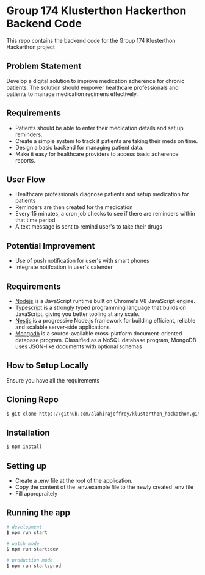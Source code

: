 # Group 174 Klusterthon Hackerthon Backend Code

This repo contains the backend code for the Group 174 Klusterthon Hackerthon project

## Problem Statement

Develop a digital solution to improve medication adherence for chronic patients. The solution should empower healthcare professionals and patients to manage medication regimens effectively.

## Requirements

- Patients should be able to enter their medication details and set up reminders.
- Create a simple system to track if patients are taking their meds on time.
- Design a basic backend for managing patient data.
- Make it easy for healthcare providers to access basic adherence reports.

## User Flow

- Healthcare professionals diagnose patients and setup medication for patients
- Reminders are then created for the medication
- Every 15 minutes, a cron job checks to see if there are reminders within that time period
- A text message is sent to remind user's to take their drugs

## Potential Improvement

- Use of push notification for user's with smart phones
- Integrate notifcation in user's calender

## Requirements

- [Nodejs](https://nodejs.org/en/) is a JavaScript runtime built on Chrome's V8 JavaScript engine.
- [Typescript](https://www.typescriptlang.org/) is a strongly typed programming language that builds on JavaScript, giving you better tooling at any scale.
- [Nestjs](https://nestjs.com/) is a progressive Node.js framework for building efficient, reliable and scalable server-side applications.
- [Mongodb](https://www.mongodb.com/) is a source-available cross-platform document-oriented database program. Classified as a NoSQL database program, MongoDB uses JSON-like documents with optional schemas

## How to Setup Locally

Ensure you have all the requirements

## Cloning Repo

```bash
$ git clone https://github.com/alahirajeffrey/klusterthon_hackathon.git
```

## Installation

```bash
$ npm install
```

## Setting up

- Create a .env file at the root of the application.
- Copy the content of the .env.example file to the newly created .env file
- Fill appropraitely

## Running the app

```bash
# development
$ npm run start

# watch mode
$ npm run start:dev

# production mode
$ npm run start:prod
```
